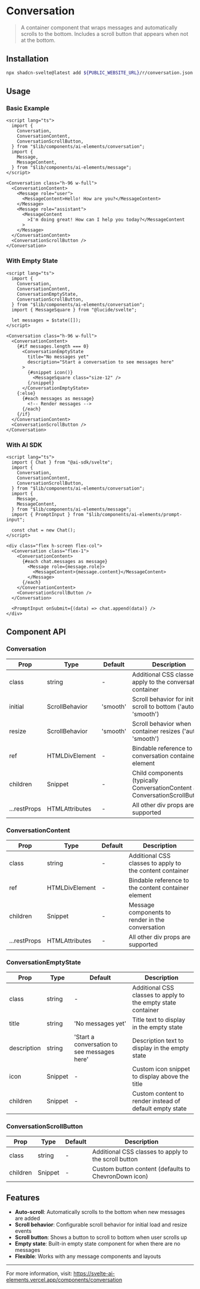 # Conversation

> A container component that wraps messages and automatically scrolls to the bottom. Includes a scroll button that appears when not at the bottom.

## Installation

```bash
npx shadcn-svelte@latest add ${PUBLIC_WEBSITE_URL}/r/conversation.json
```

## Usage

### Basic Example

```svelte
<script lang="ts">
  import {
    Conversation,
    ConversationContent,
    ConversationScrollButton,
  } from "$lib/components/ai-elements/conversation";
  import {
    Message,
    MessageContent,
  } from "$lib/components/ai-elements/message";
</script>

<Conversation class="h-96 w-full">
  <ConversationContent>
    <Message role="user">
      <MessageContent>Hello! How are you?</MessageContent>
    </Message>
    <Message role="assistant">
      <MessageContent
        >I'm doing great! How can I help you today?</MessageContent
      >
    </Message>
  </ConversationContent>
  <ConversationScrollButton />
</Conversation>
```

### With Empty State

```svelte
<script lang="ts">
  import {
    Conversation,
    ConversationContent,
    ConversationEmptyState,
    ConversationScrollButton,
  } from "$lib/components/ai-elements/conversation";
  import { MessageSquare } from "@lucide/svelte";

  let messages = $state([]);
</script>

<Conversation class="h-96 w-full">
  <ConversationContent>
    {#if messages.length === 0}
      <ConversationEmptyState
        title="No messages yet"
        description="Start a conversation to see messages here"
      >
        {#snippet icon()}
          <MessageSquare class="size-12" />
        {/snippet}
      </ConversationEmptyState>
    {:else}
      {#each messages as message}
        <!-- Render messages -->
      {/each}
    {/if}
  </ConversationContent>
  <ConversationScrollButton />
</Conversation>
```

### With AI SDK

```svelte
<script lang="ts">
  import { Chat } from "@ai-sdk/svelte";
  import {
    Conversation,
    ConversationContent,
    ConversationScrollButton,
  } from "$lib/components/ai-elements/conversation";
  import {
    Message,
    MessageContent,
  } from "$lib/components/ai-elements/message";
  import { PromptInput } from "$lib/components/ai-elements/prompt-input";

  const chat = new Chat();
</script>

<div class="flex h-screen flex-col">
  <Conversation class="flex-1">
    <ConversationContent>
      {#each chat.messages as message}
        <Message role={message.role}>
          <MessageContent>{message.content}</MessageContent>
        </Message>
      {/each}
    </ConversationContent>
    <ConversationScrollButton />
  </Conversation>

  <PromptInput onSubmit={(data) => chat.append(data)} />
</div>
```

## Component API

### Conversation

| Prop         | Type                           | Default  | Description                                                                   |
| ------------ | ------------------------------ | -------- | ----------------------------------------------------------------------------- |
| class        | string                         | -        | Additional CSS classes to apply to the conversation container                 |
| initial      | ScrollBehavior                 | 'smooth' | Scroll behavior for initial scroll to bottom ('auto' \| 'smooth')             |
| resize       | ScrollBehavior                 | 'smooth' | Scroll behavior when container resizes ('auto' \| 'smooth')                   |
| ref          | HTMLDivElement                 | -        | Bindable reference to the conversation container element                      |
| children     | Snippet                        | -        | Child components (typically ConversationContent and ConversationScrollButton) |
| ...restProps | HTMLAttributes<HTMLDivElement> | -        | All other div props are supported                                             |

### ConversationContent

| Prop         | Type                           | Default | Description                                              |
| ------------ | ------------------------------ | ------- | -------------------------------------------------------- |
| class        | string                         | -       | Additional CSS classes to apply to the content container |
| ref          | HTMLDivElement                 | -       | Bindable reference to the content container element      |
| children     | Snippet                        | -       | Message components to render in the conversation         |
| ...restProps | HTMLAttributes<HTMLDivElement> | -       | All other div props are supported                        |

### ConversationEmptyState

| Prop        | Type    | Default                                     | Description                                                  |
| ----------- | ------- | ------------------------------------------- | ------------------------------------------------------------ |
| class       | string  | -                                           | Additional CSS classes to apply to the empty state container |
| title       | string  | 'No messages yet'                           | Title text to display in the empty state                     |
| description | string  | 'Start a conversation to see messages here' | Description text to display in the empty state               |
| icon        | Snippet | -                                           | Custom icon snippet to display above the title               |
| children    | Snippet | -                                           | Custom content to render instead of default empty state      |

### ConversationScrollButton

| Prop     | Type    | Default | Description                                          |
| -------- | ------- | ------- | ---------------------------------------------------- |
| class    | string  | -       | Additional CSS classes to apply to the scroll button |
| children | Snippet | -       | Custom button content (defaults to ChevronDown icon) |

## Features

- **Auto-scroll**: Automatically scrolls to the bottom when new messages are added
- **Scroll behavior**: Configurable scroll behavior for initial load and resize events
- **Scroll button**: Shows a button to scroll to bottom when user scrolls up
- **Empty state**: Built-in empty state component for when there are no messages
- **Flexible**: Works with any message components and layouts

---

For more information, visit: https://svelte-ai-elements.vercel.app/components/conversation
